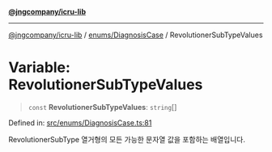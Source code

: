 [**@jngcompany/icru-lib**](../../../README.md)

***

[@jngcompany/icru-lib](../../../README.md) / [enums/DiagnosisCase](../README.md) / RevolutionerSubTypeValues

# Variable: RevolutionerSubTypeValues

> `const` **RevolutionerSubTypeValues**: `string`[]

Defined in: [src/enums/DiagnosisCase.ts:81](https://github.com/jngcompany/icru-lib/blob/d3a4d9c24074b22f396121b6f6d7c5106c66ae75/src/enums/DiagnosisCase.ts#L81)

RevolutionerSubType 열거형의 모든 가능한 문자열 값을 포함하는 배열입니다.
